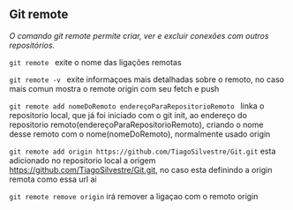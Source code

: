 ## Git remote

*O comando git remote permite criar, ver e excluir conexões com outros repositórios.*


```git remote ``` exite o nome das ligações remotas

```git remote -v ``` exite informaçoes mais detalhadas sobre o remoto, no caso mais comun mostra o remote origin com seu fetch e push

```git remote add nomeDoRemoto endereçoParaRepositorioRemoto ``` linka o repositorio local, que já foi iniciado com o git init, ao endereço do repositorio 
remoto(endereçoParaRepositorioRemoto), criando o nome desse remoto com o nome(nomeDoRemoto), normalmente usado origin

```git remote add origin https://github.com/TiagoSilvestre/Git.git``` esta adicionado no repositorio local a origem https://github.com/TiagoSilvestre/Git.git, 
no caso esta definindo a origin remota como essa url ai

```git remote remove origin``` irá remover a ligaçao com o remoto origin

